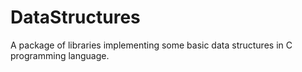 # DataStructures
A package of libraries implementing some basic data structures in C programming language.

